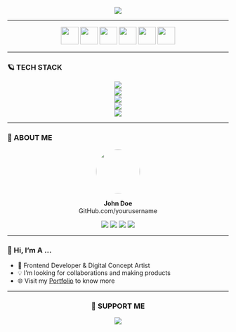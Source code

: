 <!-- Typing + Slow Deleting Effect with Quotes (Fira Code Font, Instant Restart) -->
<p align="center">
  <a href="#">
    <img src="https://readme-typing-svg.demolab.com?font=Fira+Code&weight=450&size=20&duration=5200&pause=0&color=9B72FF&center=true&vCenter=true&width=800&lines=%22Learning%2C+Living%2C+and+Leveling+up.%22&letterSpacing=2&deleteSpeed=150" />
  </a>
</p>










---

<!-- Social Links -->
<p align="center">
  <a href="https://linkedin.com/in/yourusername"><img src="https://skillicons.dev/icons?i=linkedin" width="40"/></a>
  <a href="mailto:yourmail@gmail.com"><img src="https://skillicons.dev/icons?i=gmail" width="40"/></a>
  <a href="https://x.com/yourusername"><img src="https://skillicons.dev/icons?i=twitter" width="40"/></a>
  <a href="https://instagram.com/yourusername"><img src="https://skillicons.dev/icons?i=instagram" width="40"/></a>
  <a href="#"><img src="https://skillicons.dev/icons?i=figma" width="40"/></a>
  <a href="https://codepen.io/yourusername"><img src="https://skillicons.dev/icons?i=codepen" width="40"/></a>
</p>

---

<!-- Tech Stack -->
<h3>🪐 TECH STACK</h3>

<p align="center">
  <img src="https://skillicons.dev/icons?i=css,js,react,nextjs,nodejs" />
  <br/>
  <img src="https://skillicons.dev/icons?i=contentful,graphql" />
  <br/>
  <img src="https://skillicons.dev/icons?i=figma,ps,ai" />
  <br/>
  <img src="https://skillicons.dev/icons?i=github,git,netlify" />
  <br/>
  <img src="https://skillicons.dev/icons?i=c,cpp" />
</p>

---

<!-- About Me -->
<h3>👾 ABOUT ME</h3>

<p align="center">
  <img src="https://avatars.githubusercontent.com/u/00000000?v=4" width="100px" style="border-radius:50%"/>
</p>

<p align="center">
  <b>John Doe</b><br/>
  GitHub.com/yourusername
</p>

<p align="center">
  <img src="https://img.shields.io/badge/Followers-277-blue?style=for-the-badge"/>
  <img src="https://img.shields.io/badge/Repos-47-pink?style=for-the-badge"/>
  <img src="https://img.shields.io/badge/Stars-435-orange?style=for-the-badge"/>
  <img src="https://img.shields.io/badge/Commits-1216-green?style=for-the-badge"/>
</p>

---

### 👋 Hi, I’m A ...
- 🚀 Frontend Developer & Digital Concept Artist  
- 💡 I’m looking for collaborations and making products  
- 🌐 Visit my [Portfolio](https://yourportfolio.com) to know more  

---

<!-- Support -->
<h3 align="center">💜 SUPPORT ME</h3>

<p align="center">
  <a href="https://ko-fi.com/yourusername">
    <img src="https://ko-fi.com/img/githubbutton_sm.svg" />
  </a>
</p>
